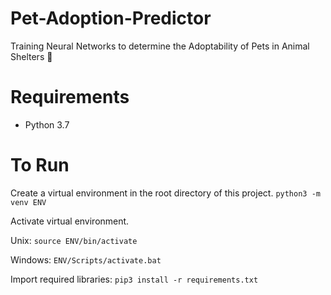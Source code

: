 # Pet-Adoption-Predictor
Training Neural Networks to determine the Adoptability of Pets in Animal Shelters :dog:

# Requirements
- Python 3.7

# To Run
Create a virtual environment in the root directory of this project.
`python3 -m venv ENV`

Activate virtual environment.

Unix:
`source ENV/bin/activate`

Windows:
`ENV/Scripts/activate.bat`

Import required libraries:
`pip3 install -r requirements.txt`
